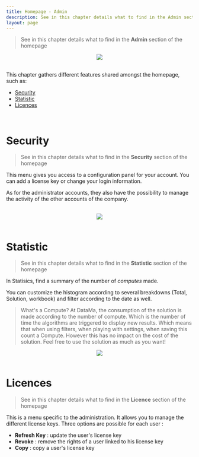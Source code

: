 ```yaml
---
title: Homepage - Admin
description: See in this chapter details what to find in the Admin section of the homepage
layout: page
---
```


> See in this chapter details what to find in the **Admin** section of the homepage


<center><img src="{{site.url}}/{{site.baseurl}}/core_app/new/interface/homepage/images/admin.jpg"/></center>

<br>

This chapter gathers different features shared amongst the homepage, such as: 
- [Security](#security)
- [Statistic](#statistic)
- [Licences](#licences)

<br>

# <b>Security</b>

> See in this chapter details what to find in the **Security** section of the homepage

This menu gives you access to a configuration panel for your account. You can add a license key or change your login information.

As for the administrator accounts, they also have the possibility to manage the activity of the other accounts of the company.

<br>

<center><img src="{{site.url}}/{{site.baseurl}}/core_app/new/interface/homepage/admin/images/security.png"/></center>

<br>

# <b>Statistic</b>


> See in this chapter details what to find in the **Statistic** section of the homepage

In Statisics, find a summary of the number of <i>computes</i> made.

You can customize the histogram according to several breakdowns (Total, Solution, workbook) and filter according to the date as well.

> What's a Compute?
At DataMa, the consumption of the solution is made according to the number of compute. Which is the number of time the algorithms are triggered to display new results. Which means that when using filters, when playing with settings, when saving this count a Compute. However this has no impact on the cost of the solution. Feel free to use the solution as much as you want! 

<center><img src="{{site.url}}/{{site.baseurl}}/core_app/new/interface/homepage/admin/images/statistic.png"/></center>

<br>

# <b>Licences</b>

> See in this chapter details what to find in the **Licence** section of the homepage

This is a menu specific to the administration. It allows you to manage the different license keys. Three options are possible for each user :

- **Refresh Key** : update the user's license key
- **Revoke** : remove the rights of a user linked to his license key
- **Copy** : copy a user's license key

